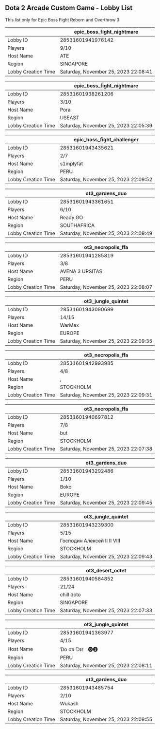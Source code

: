 ## Dota 2 Arcade Custom Game - Lobby List

This list only for Epic Boss Fight Reborn and Overthrow 3

|  | epic_boss_fight_nightmare |
| ------ | ------ |
| Lobby ID | 28531601941976142 |
| Players | 9/10 |
| Host Name | ATE |
| Region | SINGAPORE |
| Lobby Creation Time | Saturday, November 25, 2023 22:08:41 |


|  | epic_boss_fight_nightmare |
| ------ | ------ |
| Lobby ID | 28531601938261206 |
| Players | 3/10 |
| Host Name | Pora |
| Region | USEAST |
| Lobby Creation Time | Saturday, November 25, 2023 22:05:39 |


|  | epic_boss_fight_challenger |
| ------ | ------ |
| Lobby ID | 28531601943435621 |
| Players | 2/7 |
| Host Name | s1mplyfat |
| Region | PERU |
| Lobby Creation Time | Saturday, November 25, 2023 22:09:52 |


|  | ot3_gardens_duo |
| ------ | ------ |
| Lobby ID | 28531601943361651 |
| Players | 6/10 |
| Host Name | Ready GO |
| Region | SOUTHAFRICA |
| Lobby Creation Time | Saturday, November 25, 2023 22:09:49 |


|  | ot3_necropolis_ffa |
| ------ | ------ |
| Lobby ID | 28531601941285819 |
| Players | 3/8 |
| Host Name | AVENA 3 URSITAS |
| Region | PERU |
| Lobby Creation Time | Saturday, November 25, 2023 22:08:07 |


|  | ot3_jungle_quintet |
| ------ | ------ |
| Lobby ID | 28531601943090699 |
| Players | 14/15 |
| Host Name | WarMax |
| Region | EUROPE |
| Lobby Creation Time | Saturday, November 25, 2023 22:09:35 |


|  | ot3_necropolis_ffa |
| ------ | ------ |
| Lobby ID | 28531601942993985 |
| Players | 4/8 |
| Host Name | , |
| Region | STOCKHOLM |
| Lobby Creation Time | Saturday, November 25, 2023 22:09:31 |


|  | ot3_necropolis_ffa |
| ------ | ------ |
| Lobby ID | 28531601940697812 |
| Players | 7/8 |
| Host Name | but |
| Region | STOCKHOLM |
| Lobby Creation Time | Saturday, November 25, 2023 22:07:38 |


|  | ot3_gardens_duo |
| ------ | ------ |
| Lobby ID | 28531601943292486 |
| Players | 1/10 |
| Host Name | Boko |
| Region | EUROPE |
| Lobby Creation Time | Saturday, November 25, 2023 22:09:45 |


|  | ot3_jungle_quintet |
| ------ | ------ |
| Lobby ID | 28531601943239300 |
| Players | 5/15 |
| Host Name | Господин Алексей II II VIII |
| Region | STOCKHOLM |
| Lobby Creation Time | Saturday, November 25, 2023 22:09:43 |


|  | ot3_desert_octet |
| ------ | ------ |
| Lobby ID | 28531601940584852 |
| Players | 21/24 |
| Host Name | chill doto |
| Region | SINGAPORE |
| Lobby Creation Time | Saturday, November 25, 2023 22:07:33 |


|  | ot3_jungle_quintet |
| ------ | ------ |
| Lobby ID | 28531601941363977 |
| Players | 4/15 |
| Host Name | Ɗᴏ   σʀ    Ɗɪᴇㅤ⓿❸ |
| Region | PERU |
| Lobby Creation Time | Saturday, November 25, 2023 22:08:11 |


|  | ot3_gardens_duo |
| ------ | ------ |
| Lobby ID | 28531601943485754 |
| Players | 2/10 |
| Host Name | Wukash |
| Region | STOCKHOLM |
| Lobby Creation Time | Saturday, November 25, 2023 22:09:55 |


